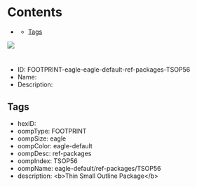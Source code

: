 



Contents
========

* [](#)
	* [Tags](#tags)
  
![][im]
# 

- ID: FOOTPRINT-eagle-eagle-default-ref-packages-TSOP56
- Name: 
- Description: 

## Tags

- hexID: 
- oompType: FOOTPRINT
- oompSize: eagle
- oompColor: eagle-default
- oompDesc: ref-packages
- oompIndex: TSOP56
- oompName: eagle-default/ref-packages/TSOP56
- description: &lt;b&gt;Thin Small Outline Package&lt;/b&gt;



[im]: image.png
